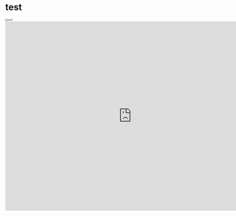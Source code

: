 # test

<img src="https://shm-znho.oss-cn-beijing.aliyuncs.com/haohan/670476235efdf02aa02ae282f8f961b.jpg" alt="test1" style="zoom:50%;" />

<iframe 
src="https://shm-znho.oss-cn-beijing.aliyuncs.com/haohan/38725174124f825fa635e97e41d24f0e.mp4" 
scrolling="no" 
border="0" 
frameborder="no" 
framespacing="0" 
allowfullscreen="true" 
height=600 
width=800> 
</iframe>